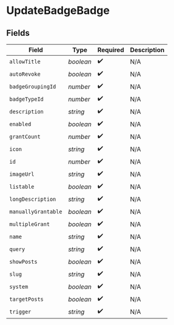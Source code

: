 # UpdateBadgeBadge


## Fields

| Field               | Type                | Required            | Description         |
| ------------------- | ------------------- | ------------------- | ------------------- |
| `allowTitle`        | *boolean*           | :heavy_check_mark:  | N/A                 |
| `autoRevoke`        | *boolean*           | :heavy_check_mark:  | N/A                 |
| `badgeGroupingId`   | *number*            | :heavy_check_mark:  | N/A                 |
| `badgeTypeId`       | *number*            | :heavy_check_mark:  | N/A                 |
| `description`       | *string*            | :heavy_check_mark:  | N/A                 |
| `enabled`           | *boolean*           | :heavy_check_mark:  | N/A                 |
| `grantCount`        | *number*            | :heavy_check_mark:  | N/A                 |
| `icon`              | *string*            | :heavy_check_mark:  | N/A                 |
| `id`                | *number*            | :heavy_check_mark:  | N/A                 |
| `imageUrl`          | *string*            | :heavy_check_mark:  | N/A                 |
| `listable`          | *boolean*           | :heavy_check_mark:  | N/A                 |
| `longDescription`   | *string*            | :heavy_check_mark:  | N/A                 |
| `manuallyGrantable` | *boolean*           | :heavy_check_mark:  | N/A                 |
| `multipleGrant`     | *boolean*           | :heavy_check_mark:  | N/A                 |
| `name`              | *string*            | :heavy_check_mark:  | N/A                 |
| `query`             | *string*            | :heavy_check_mark:  | N/A                 |
| `showPosts`         | *boolean*           | :heavy_check_mark:  | N/A                 |
| `slug`              | *string*            | :heavy_check_mark:  | N/A                 |
| `system`            | *boolean*           | :heavy_check_mark:  | N/A                 |
| `targetPosts`       | *boolean*           | :heavy_check_mark:  | N/A                 |
| `trigger`           | *string*            | :heavy_check_mark:  | N/A                 |